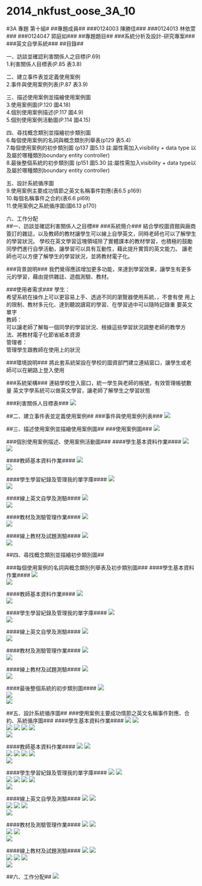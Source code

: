 2014_nkfust_oose_3A_10
======================
#3A 專題 第十組#
##專題成員##
###0124003 陳勝佳###
###0124013 林依萱###
###0124047 郭庭如###
##專題題目##
###系統分析及設計-研究專案###
###英文自學系統###
##目錄##
<p>一、訪談並確認利害關係人之目標(P.69)<br>
1.利害關係人目標表(P.85 表3.8)<br>
<p>二、建立事件表並定義使用案例<br>
	2.事件與使用案例列表(P.87 表3.9)<br>
<p>三、描述使用案例並描繪使用案例圖<br>
	3.使用案例圖(P.120 圖4.18)<br>
4.個別使用案例描述(P.117 圖4.9)<br>
5.個別使用案例活動圖(P.114 圖4.15)<br>
<p>四、尋找概念類別並描繪初步類別圖<br>
	6.每個使用案例的名詞與概念類別列舉表(p129 表5.4)<br>
7.每個使用案例的初步類別圖 (p137 圖5.13 註:屬性需加入visibility + data type 以及屬於哪種類別boundary entity controller)<br>
8.最後整個系統的初步類別圖 (p151 圖5.30 註:屬性需加入visibility + data type以及屬於哪種類別boundary entity controller)<br>
<p>五、設計系統循序圖<br>
9.使用案例主要成功情節之英文名稱事件對應(表6.5 p169）<br>
10.每個名稱事件之合約(表6.6 pl69)<br>
11.使用案例之系統循序圖(圖6.13 p170)<br>
<p>六、工作分配<br>
##一、訪談並確認利害關係人之目標##
###系統簡介###
結合學校圖資館與廠商簽訂的雜誌，以及教師的教材讓學生可以線上自學英文，同時老師也可以了解學生的學習狀況。
學校在英文學習這塊領域除了實體課本的教材學習，也積極的鼓勵同學們進行自學活動，讓學習可以具有互動性，藉此提升實質的英文能力。
讓老師也可以方便了解學生的學習狀況，並將教材電子化。

###背景說明###
我們覺得應該增加更多功能，來達到學習效果，讓學生有更多元的學習，藉由提供雜誌、遊戲測驗、教材。

###使用者需求###
學生：<br>希望系統在操作上可以更容易上手、透過不同的瀏覽器使用系統、，不會有使	用上的限制、教材多元化、達到聽說讀寫的學習、在學習過中可以隨時記錄重	要英文單字<br>
教師：<br>可以讓老師了解每一個同學的學習狀況、根據這些學習狀況調整老師的教學方	法、將教材電子化節省紙本資源<br>
管理者：<br>管理學生跟教師在使用上的狀況

###環境說明###
將此套系統架設在學校的圖資部門建立連結窗口，讓學生或老師可以在網路上登入使用

###系統架構###
連結學校登入窗口，統一學生與老師的帳號，有效管理帳號數量
英文字學系統可以做英文學習，讓老師了解學生之學習狀態

###利害關係人目標表###
<img src="/img/1.png" /><br>

##二、建立事件表並定義使用案例##
###事件與使用案例列表###
<img src="/img/2.png" /><br>

##三、描述使用案例並描繪使用案例圖##
###使用案例圖###
<img src="/img/3.png" /><br>

###個別使用案例描述、使用案例活動圖###
####學生基本資料作業####
<img src="/img/4.png" /><br>
<img src="/img/5.png" /><br>

####教師基本資料作業####
<img src="/img/6.png" /><br>
<img src="/img/7.png" /><br>

####學生學習紀錄及管理我的單字庫####
<img src="/img/8.png" /><br>
<img src="/img/9.png" /><br>

####線上英文自學及測驗####
<img src="/img/10.png" /><br>
<img src="/img/11.png" /><br>

####教材及測驗管理作業####
<img src="/img/12.png" /><br>
<img src="/img/13.png" /><br>

####線上教材及試題測驗####
<img src="/img/14.png" /><br>
<img src="/img/15.png" /><br>

##四、尋找概念類別並描繪初步類別圖##

###每個使用案例的名詞與概念類別列舉表及初步類別圖###
####學生基本資料作業####
<img src="/img/16.png" /><br>
<img src="/img/17.png" /><br>

####教師基本資料作業####
<img src="/img/18.png" /><br>
<img src="/img/19.png" /><br>

####學生學習紀錄及管理我的單字庫####
<img src="/img/20.png" /><br>
<img src="/img/21.png" /><br>

####線上英文自學及測驗####
<img src="/img/22.png" /><br>
<img src="/img/23.png" /><br>

####教材及測驗管理作業####
<img src="/img/24.png" /><br>
<img src="/img/25.png" /><br>

####線上教材及試題測驗####
<img src="/img/26.png" /><br>
<img src="/img/27.png" /><br>

####最後整個系統的初步類別圖####
<img src="/img/28.png" /><br>
<img src="/img/29.png" /><br>
<img src="/img/30.png" /><br>

##五、設計系統循序圖##
###使用案例主要成功情節之英文名稱事件對應、合約、系統循序圖###
####學生基本資料作業####
<img src="/img/31.png" />
<img src="/img/32.png" /><br>
<img src="/img/33.png" />
<img src="/img/34.png" />
<img src="/img/35.png" />
<img src="/img/36.png" /><br>
<img src="/img/37.png" /><br>

####教師基本資料作業####
<img src="/img/38.png" />
<img src="/img/39.png" /><br>
<img src="/img/40.png" />
<img src="/img/41.png" />
<img src="/img/42.png" />
<img src="/img/43.png" /><br>
<img src="/img/44.png" /><br>

####學生學習紀錄及管理我的單字庫####
<img src="/img/45.png" />
<img src="/img/46.png" /><br>
<img src="/img/47.png" />
<img src="/img/48.png" />
<img src="/img/49.png" />
<img src="/img/50.png" /><br>
<img src="/img/51.png" /><br>

####線上英文自學及測驗####
<img src="/img/52.png" />
<img src="/img/53.png" /><br>
<img src="/img/54.png" />
<img src="/img/55.png" />
<img src="/img/56.png" /><br>
<img src="/img/57.png" /><br>


####教材及測驗管理作業####
<img src="/img/58.png" />
<img src="/img/59.png" /><br>
<img src="/img/60.png" />
<img src="/img/61.png" /><br>
<img src="/img/62.png" /><br>

####線上教材及試題測驗####
<img src="/img/63.png" />
<img src="/img/64.png" /><br>
<img src="/img/65.png" />
<img src="/img/66.png" />
<img src="/img/67.png" /><br>
<img src="/img/68.png" /><br>


##六、工作分配##
<img src="/img/69.png" /><br>
